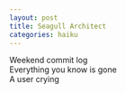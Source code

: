 ```yaml
---
layout: post
title: Seagull Architect
categories: haiku
---
```

Weekend commit log  
Everything you know is gone  
A user crying